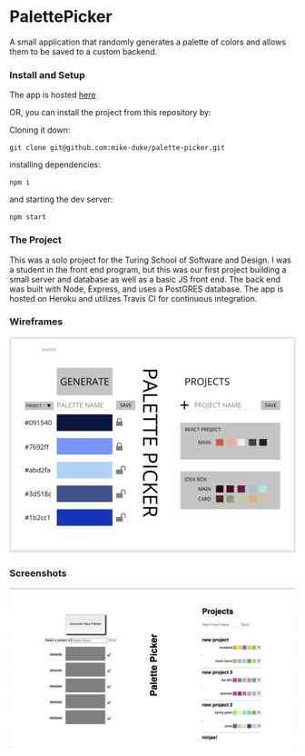 # PalettePicker

A small application that randomly generates a palette of colors and allows them to be saved to a custom backend. 

### Install and Setup

The app is hosted [here](https://palette-picker-duke.herokuapp.com)

OR, you can install the project from this repository by:

Cloning it down: 
```
git clone git@github.com:mike-duke/palette-picker.git
```
installing dependencies: 
```
npm i
```
and starting the dev server: 
```
npm start
```

### The Project

This was a solo project for the Turing School of Software and Design. I was a student in the front end program, but this was our first project building a small server and database as well as a basic JS front end. The back end was built with Node, Express, and uses a PostGRES database. The app is hosted on Heroku and utilizes Travis CI for continuous integration. 

### Wireframes

![Wireframe of project](https://github.com/mike-duke/palette-picker/blob/master/public/Screen%20Shot%202019-04-16%20at%2011.20.23%20AM.png)


### Screenshots

![Screenshot of finished project](https://github.com/mike-duke/palette-picker/blob/master/public/Screen%20Shot%202019-04-16%20at%2011.20.39%20AM.png)
